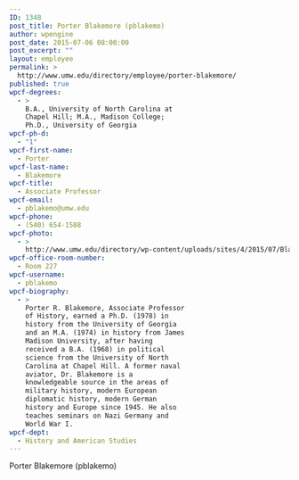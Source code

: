 ```yaml
---
ID: 1348
post_title: Porter Blakemore (pblakemo)
author: wpengine
post_date: 2015-07-06 08:00:00
post_excerpt: ""
layout: employee
permalink: >
  http://www.umw.edu/directory/employee/porter-blakemore/
published: true
wpcf-degrees:
  - >
    B.A., University of North Carolina at
    Chapel Hill; M.A., Madison College;
    Ph.D., University of Georgia
wpcf-ph-d:
  - "1"
wpcf-first-name:
  - Porter
wpcf-last-name:
  - Blakemore
wpcf-title:
  - Associate Professor
wpcf-email:
  - pblakemo@umw.edu
wpcf-phone:
  - (540) 654-1588
wpcf-photo:
  - >
    http://www.umw.edu/directory/wp-content/uploads/sites/4/2015/07/Blakemore-Porter01.jpg
wpcf-office-room-number:
  - Room 227
wpcf-username:
  - pblakemo
wpcf-biography:
  - >
    Porter R. Blakemore, Associate Professor
    of History, earned a Ph.D. (1978) in
    history from the University of Georgia
    and an M.A. (1974) in history from James
    Madison University, after having
    received a B.A. (1968) in political
    science from the University of North
    Carolina at Chapel Hill. A former naval
    aviator, Dr. Blakemore is a
    knowledgeable source in the areas of
    military history, modern European
    diplomatic history, modern German
    history and Europe since 1945. He also
    teaches seminars on Nazi Germany and
    World War I.
wpcf-dept:
  - History and American Studies
---
```

Porter Blakemore (pblakemo)